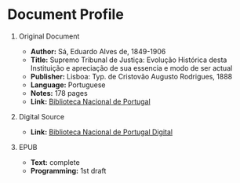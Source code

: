 # Document Profile

1. Original Document
    - **Author:** Sá, Eduardo Alves de, 1849-1906
    - **Title:** Supremo Tribunal de Justiça: Evolução Histórica desta Instituição e apreciação de sua essencia e modo de ser actual
    - **Publisher:** Lisboa: Typ. de Cristovão Augusto Rodrigues, 1888
    - **Language:** Portuguese
    - **Notes:** 178 pages
    - **Link:** [Biblioteca Nacional de Portugal](http://catalogo.bnportugal.pt/ipac20/ipac.jsp?session=161GL0V262998.262015&profile=bn&source=~!bnp&view=subscriptionsummary&uri=full=3100024~!486554~!2&ri=10&aspect=subtab98&menu=tab20&ipp=20&spp=20&staffonly=&term=supremo+tribunal&index=.GW&uindex=&aspect=subtab98&menu=search&ri=10&limitbox_2=BBND01+=+BND)

2. Digital Source
    - **Link:** [Biblioteca Nacional de Portugal Digital](https://purl.pt/841)

3. EPUB
    - **Text:** complete
    - **Programming:** 1st draft
